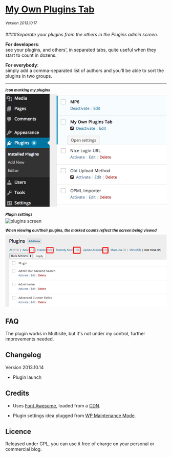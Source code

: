 # [My Own Plugins Tab](https://github.com/brasofilo/My-Own-Plugins-Tab)
<sup>*Version 2013.10.17*</sup>

####*Separate your plugins from the others in the Plugins admin screen.*

**For developers**:  
see your plugins, and others', in separated tabs, quite useful when they start to count in dozens.

**For everybody**:  
simply add a comma-separated list of authors and you'll be able to sort the plugins in two groups.

----
<sup>***Icon marking my plugins***</sup>  
![plugins screen](assets/screenshot-1.png)

<sup>***Plugin settings***</sup>  
![plugins screen](assets/screenshot-2.png)

<sup>***When viewing our/their plugins, the marked counts reflect the screen being viewed***</sup>  
![plugins screen](assets/screenshot-3.png)


## FAQ
The plugin works in Multisite, but it's not under my control, further improvements needed.

## Changelog

Version 2013.10.14
* Plugin launch

## Credits
 - Uses [Font Awesome](http://fortawesome.github.io/Font-Awesome/), loaded from a [CDN](http://www.bootstrapcdn.com/#tab_fontawesome).

 - Plugin settings idea plugged from [WP Maintenance Mode](http://wordpress.org/plugins/wp-maintenance-mode/).

## Licence
Released under GPL, you can use it free of charge on your personal or commercial blog.